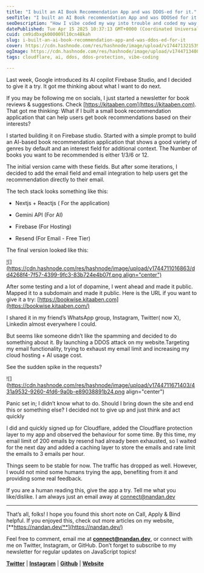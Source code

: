 ```yaml
---
title: "I built an AI Book Recommendation App and was DDOS-ed for it."
seoTitle: "I built an AI Book recommendation App and was DDOSed for it."
seoDescription: "How I vibe coded my way into trouble and coded my way out of it..!!"
datePublished: Tue Apr 15 2025 10:37:13 GMT+0000 (Coordinated Universal Time)
cuid: cm9idbxgk000009l10cn48kah
slug: i-built-an-ai-book-recommendation-app-and-was-ddos-ed-for-it
cover: https://cdn.hashnode.com/res/hashnode/image/upload/v1744713215395/d734f5ba-48fe-43da-a994-8232425c0fac.png
ogImage: https://cdn.hashnode.com/res/hashnode/image/upload/v1744713408843/6c06c7b4-b29f-4b81-8c91-a464bd06614a.png
tags: cloudflare, ai, ddos, ddos-protection, vibe-coding

---
```


Last week, Google introduced its AI copilot Firebase Studio, and I decided to give it a try. It got me thinking about what I want to do next.

If you may be following me on socials, I just started a newsletter for book reviews & suggestions. Check [https://kitaaben.com](https://kitaaben.com). That got me thinking: What if I built a small book recommendation application that can help users get book recommendations based on their interests?

I started building it on Firebase studio. Started with a simple prompt to build an AI-based book recommendation application that shows a good variety of genres by default and an interest field for additional context. The Number of books you want to be recommended is either 1/3/6 or 12.

The initial version came with these fields. But after some iterations, I decided to add the email field and email integration to help users get the recommendation directly to their email.

The tech stack looks something like this:

* Nextjs + Reactjs ( For the application)
    
* Gemini API (For AI)
    
* Firebase (For Hosting)
    
* Resend (For Email - Free Tier)
    

The final version looked like this:

[![](https://cdn.hashnode.com/res/hashnode/image/upload/v1744711016863/dd4268f4-7f57-4399-9fc3-83b724e4b07f.png align="center")](https://bookwise.kitaaben.com/)

After some testing and a lot of dopamine, I went ahead and made it public. Mapped it to a subdomain and made it public. Here is the URL if you want to give it a try: [https://bookwise.kitaaben.com](https://bookwise.kitaaben.com/)

I shared it in my friend’s WhatsApp group, Instagram, Twitter( now X), Linkedin almost everywhere I could.

But seems like someone didn’t like the spamming and decided to do something about it. By launching a DDOS attack on my website.Targeting my email functionality, trying to exhaust my email limit and increasing my cloud hosting + AI usage cost.

See the sudden spike in the requests?

![](https://cdn.hashnode.com/res/hashnode/image/upload/v1744711671403/431a9532-9260-4fd6-9a0b-e89038891b24.png align="center")

Panic set in; I didn’t know what to do. Should I bring down the site and end this or something else? I decided not to give up and just think and act quickly

I did and quickly signed up for Cloudflare, added the Cloudflare protection layer to my app and observed the behaviour for some time. By this time, my email limit of 200 emails by resend had already been exhausted, so I waited for the next day and added a caching layer to store the emails and rate limit the emails to 3 emails per hour.

Things seem to be stable for now. The traffic has dropped as well. However, I would not mind some humans trying the app, benefiting from it and providing some real feedback.

If you are a human reading this, give the app a try. Tell me what you like/dislike. I am always just an email away at [connect@nandan.dev](mailto:connect@nandan.dev)

---

That’s all, folks! I hope you found this short note on Call, Apply & Bind helpful. If you enjoyed this, check out more articles on my website, [**https://nandan.dev/**](https://nandan.dev/)

Feel free to comment, email me at [**connect@nandan.dev**](http://mailto:connect@nandan.dev/), or connect with me on Twitter, Instagram, or GitHub. Don’t forget to subscribe to my newsletter for regular updates on JavaScript topics!

[**Twitter**](https://twitter.com/_sirius93_) | [**Instagram**](https://www.instagram.com/nandandotdev) | [**Github**](https://github.com/sirius93) | [**Website**](https://nandan.dev/)